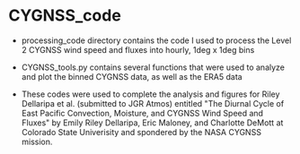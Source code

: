 # CYGNSS_code

- processing_code directory contains the code I used to process the Level 2 CYGNSS wind speed and fluxes into hourly, 1deg x 1deg bins

- CYGNSS_tools.py contains several functions that were used to analyze and plot the binned CYGNSS data, as well as the ERA5 data

- These codes were used to complete the analysis and figures for Riley Dellaripa et al. (submitted to JGR Atmos) entitled "The Diurnal Cycle of East Pacific Convection, Moisture, and CYGNSS Wind Speed and Fluxes" by Emily Riley Dellaripa, Eric Maloney, and Charlotte DeMott at Colorado State Univerisity and spondered by the NASA CYGNSS mission.


